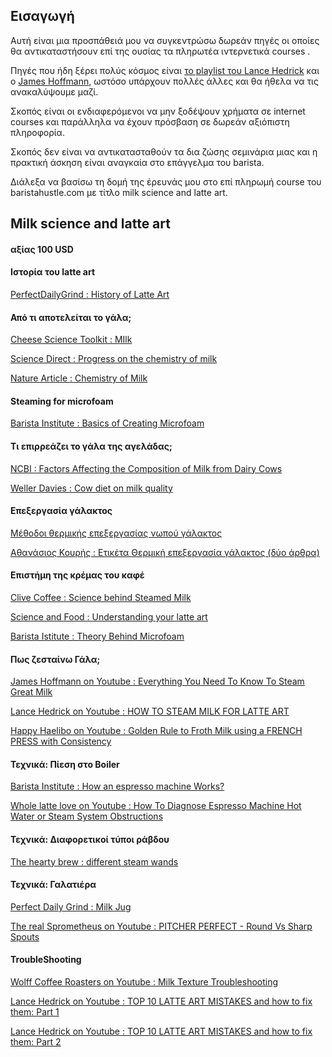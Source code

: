 ## Εισαγωγή

Αυτή είναι μια προσπάθειά μου να συγκεντρώσω δωρεάν πηγές οι οποίες θα αντικαταστήσουν επί της ουσίας τα πληρωτέα ιντερνετικά courses . 

Πηγές που ήδη ξέρει πολύς κόσμος είναι [το playlist του Lance Hedrick](https://www.youtube.com/playlist?list=PL0BqZlXENXW9f9ZHYEV7K2n57HntBC7Ed) και ο [James Hoffmann](https://www.youtube.com/channel/UCMb0O2CdPBNi-QqPk5T3gsQ), ωστόσο υπάρχουν πολλές άλλες και θα ήθελα να τις ανακαλύψουμε μαζί.

Σκοπός είναι οι ενδιαφερόμενοι να μην ξοδέψουν χρήματα σε internet courses και παράλληλα να έχουν πρόσβαση σε δωρεάν αξιόπιστη πληροφορία.

Σκοπός δεν είναι να αντικατασταθούν τα δια ζώσης σεμινάρια μιας και η πρακτική άσκηση είναι αναγκαία στο επάγγελμα του barista.

Διάλεξα να βασίσω τη δομή της έρευνάς μου στο επί πληρωμή course του baristahustle.com με τίτλο milk science and latte art. 

## Milk science and latte art
#### αξίας 100 USD

#### Ιστορία του latte art
[PerfectDailyGrind : History of Latte Art](https://perfectdailygrind.com/2022/01/understanding-the-history-of-latte-art/)

#### Από τι αποτελείται το γάλα;
[Cheese Science Toolkit : MIlk](https://www.cheesescience.org/milk.html)

[Science Direct : Progress on the chemistry of milk](https://www.sciencedirect.com/science/article/pii/S0022030217310561)

[Nature Article : Chemistry of Milk](https://www.nature.com/articles/134669a0.pdf)

#### Steaming for microfoam
[Barista Institute : Basics of Creating Microfoam](https://www.baristainstitute.com/blog/jori-korhonen/june-2020/milk-steaming-101-basics-creating-microfoam)

#### Τι επιρρεάζει το γάλα της αγελάδας;
[NCBI : Factors Affecting the Composition of Milk from Dairy Cows](https://www.ncbi.nlm.nih.gov/books/NBK218193/)

[Weller Davies : Cow diet on milk quality](https://orgprints.org/id/eprint/8391/1/weller_davies_diet_milk_quality.pdf)

#### Επεξεργασία γάλακτος
[Mέθοδοι θερμικής επεξεργασίας νωπού γάλακτος](https://www.elgo.gr/images/pdf/publications/demeter_magazine/dmtr5p4-7.pdf)

[Αθανάσιος Κουρής : Ετικέτα Θερμική επεξεργασία γάλακτος (δύο άρθρα)](https://www.dairy-services.com/tag/%CE%B8%CE%B5%CF%81%CE%BC%CE%B9%CE%BA%CE%AE-%CE%B5%CF%80%CE%B5%CE%BE%CE%B5%CF%81%CE%B3%CE%B1%CF%83%CE%AF%CE%B1-%CE%B3%CE%AC%CE%BB%CE%B1%CE%BA%CF%84%CE%BF%CF%82/)

#### Επιστήμη της κρέμας του καφέ
[Clive Coffee : Science behind Steamed Milk](https://clivecoffee.com/blogs/learn/the-science-behind-perfect-steamed-milk)

[Science and Food : Understanding your latte art](https://scienceandfooducla.wordpress.com/2015/07/21/the-science-of-steamed-milk-understanding-your-latte-art/)

[Barista Istitute : Theory Behind Microfoam](https://www.baristainstitute.com/blog/karoliina-makela/july-2020/steaming-milk-theory-behind-microfoam)

#### Πως ζεσταίνω Γάλα;
[James Hoffmann on Youtube : Everything You Need To Know To Steam Great Milk](https://www.youtube.com/watch?v=oaKRBBpA4fw)

[Lance Hedrick on Youtube : HOW TO STEAM MILK FOR LATTE ART](https://www.youtube.com/watch?v=gTC3dJvwgUI)

[Happy Haelibo on Youtube : Golden Rule to Froth Milk using a FRENCH PRESS with Consistency](https://www.youtube.com/watch?v=wFFJ-NLjNZY)

#### Τεχνικά: Πίεση στο Boiler
[Barista Institute : How an espresso machine Works?](https://www.baristainstitute.com/blog/november-2019/espresso-machine-how-does-it-work)

[Whole latte love on Youtube : How To Diagnose Espresso Machine Hot Water or Steam System Obstructions](https://www.youtube.com/watch?v=NwkfwaRVoEs)

#### Τεχνικά: Διαφορετικοί τύποι ράβδου
[The hearty brew : different steam wands](https://theheartybrew.com/how-to-steam-milk/)

#### Τεχνικά: Γαλατιέρα
[Perfect Daily Grind : Milk Jug](https://perfectdailygrind.com/2017/10/how-to-choose-the-best-milk-jug-for-steaming-latte-art/)

[The real Sprometheus on Youtube : PITCHER PERFECT - Round Vs Sharp Spouts](https://www.youtube.com/watch?v=oE90jRNKgZg)

#### TroubleShooting
[Wolff Coffee Roasters on Youtube : Milk Texture Troubleshooting](https://www.youtube.com/watch?v=J4dbmW5UOtI)

[Lance Hedrick on Youtube : TOP 10 LATTE ART MISTAKES and how to fix them: Part 1](https://www.youtube.com/watch?v=PwgzPOWER04)

[Lance Hedrick on Youtube : TOP 10 LATTE ART MISTAKES and how to fix them: Part 2](https://www.youtube.com/watch?v=nXpP-S5-yok)

